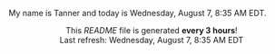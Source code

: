 My name is Tanner and today is Wednesday, August 7, 8:35 AM EDT.

<p align="center">This <i>README</i> file is generated <b>every 3 hours</b>!</br>Last refresh: Wednesday, August 7, 8:35 AM EDT<br /></p>
